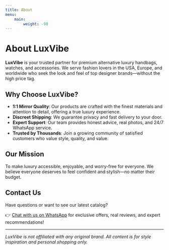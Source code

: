 ```yaml
---
title: About
menu:
    main:
        weight: -90
---
```


# About LuxVibe

**LuxVibe** is your trusted partner for premium alternative luxury handbags, watches, and accessories. We serve fashion lovers in the USA, Europe, and worldwide who seek the look and feel of top designer brands—without the high price tag.

## Why Choose LuxVibe?
- **1:1 Mirror Quality**: Our products are crafted with the finest materials and attention to detail, offering a true luxury experience.
- **Discreet Shipping**: We guarantee privacy and fast delivery to your door.
- **Expert Support**: Our team provides honest advice, real photos, and 24/7 WhatsApp service.
- **Trusted by Thousands**: Join a growing community of satisfied customers who value style, quality, and value.

## Our Mission
To make luxury accessible, enjoyable, and worry-free for everyone. We believe everyone deserves to feel confident and stylish—no matter their budget.

## Contact Us
Have questions or want to see our latest catalog?

👉 [Chat with us on WhatsApp](https://wa.me/19088661058) for exclusive offers, real reviews, and expert recommendations!

---

*LuxVibe is not affiliated with any original brand. All content is for style inspiration and personal shopping only.*
